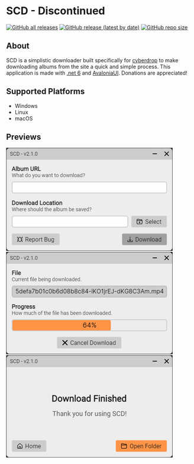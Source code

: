 # SCD - Discontinued
[![GitHub all releases](https://img.shields.io:/github/downloads/Anequit/SCD/total)](https://github.com/Anequit/SCD/releases)
[![GitHub release (latest by date)](https://img.shields.io:/github/v/release/Anequit/SCD)](https://github.com/Anequit/SCD/releases)
[![GitHub repo size](https://img.shields.io:/github/repo-size/Anequit/SCD)](https://github.com/Anequit/SCD/releases)

## About
SCD is a simplistic downloader built specifically for [cyberdrop](https://cyberdrop.me/) to make downloading albums from the site a quick and simple process. This application is made with [.net 6](https://dotnet.microsoft.com/en-us/download/dotnet/6.0) and [AvaloniaUI](http://avaloniaui.net/). Donations are appreciated!

## Supported Platforms
 * Windows 
 * Linux
 * macOS

## Previews
<p float="left">
  <img src="https://raw.githubusercontent.com/Anequit/SCD/main/assets/preview%201.png" width="450" />
  <img src="https://raw.githubusercontent.com/Anequit/SCD/main/assets/preview%202.png" width="450" /> 
  <img src="https://raw.githubusercontent.com/Anequit/SCD/main/assets/preview%203.png" width="450" />
</p>
